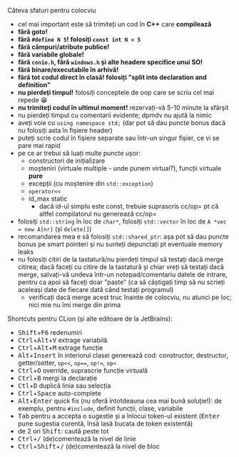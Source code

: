 Câteva sfaturi pentru colocviu
- cel mai important este să trimiteți un cod în **C++** care **compilează**
- **fără goto!**
- **fără `#define N 5`! folosiți `const int N = 5`**
- **fără câmpuri/atribute publice!**
- **fără variabile globale!**
- **fără `conio.h`, fără `windows.h` și alte headere specifice unui SO!**
- **fără binare/executabile în arhivă!**
- **fără tot codul direct în clasă! folosiți "split into declaration and definition"**
- **nu pierdeți timpul!** folosiți conceptele de oop care se scriu cel mai repede 😁
- **nu trimiteți codul în ultimul moment!** rezervați-vă 5-10 minute la sfârșit
- nu pierdeți timpul cu comentarii evidente; dpmdv nu ajută la nimic
- aveți voie cu `using namespace std;` (dar pot să dau puncte bonus dacă nu folosiți asta în fișiere header)
- puteți scrie codul în fișiere separate sau într-un singur fișier, ce vi se pare mai rapid
- pe ce ar trebui să luați multe puncte ușor:
  - constructori de inițializare
  - moșteniri (virtuale multiple - unde punem virtual?), funcții virtuale **pure**
  - excepții (cu moștenire din `std::exception`)
  - `operator<<`
  - id_max static
    - dacă id-ul simplu este const, trebuie suprascris cc/op= pt că altfel compilatorul nu generează cc/op=
- folosiți `std::string` în loc de `char*`, folosiți `std::vector` în loc de `A *vec = new A[nr]` (și `delete[]`)
- recomandarea mea e să folosiți `std::shared_ptr`: așa pot să dau puncte bonus pe smart pointeri și nu sunteți depunctați pt eventuale memory leaks
- nu folosiți citiri de la tastatură/nu pierdeți timpul să testați dacă merge citirea; dacă faceți cu citire de la tastatură și chiar vreți să testați dacă merge, salvați-vă undeva într-un notepad/comentariu datele de intrare, pentru ca apoi să faceți doar "paste"
  (ca să câștigați timp să nu scrieți aceleași date de fiecare dată când testați programul)
  - verificați dacă merge acest truc înainte de colocviu, nu atunci pe loc; nici mie nu îmi merge din prima

Shortcuts pentru CLion (și alte editoare de la JetBrains):
- <kbd>Shift</kbd>+<kbd>F6</kbd> redenumiri
- <kbd>Ctrl</kbd>+<kbd>Alt</kbd>+<kbd>V</kbd> extrage variabilă
- <kbd>Ctrl</kbd>+<kbd>Alt</kbd>+<kbd>M</kbd> extrage funcție
- <kbd>Alt</kbd>+<kbd>Insert</kbd> în interiorul clasei generează cod: constructor, destructor, getter/setter, `op<<`, `op==`, `op!=`, `op<`
- <kbd>Ctrl</kbd>+<kbd>O</kbd> override, suprascrie funcție virtuală
- <kbd>Ctrl</kbd>+<kbd>B</kbd> mergi la declarație
- <kbd>Ctl</kbd>+<kbd>D</kbd> duplică linia sau selecția
- <kbd>Ctrl</kbd>+<kbd>Space</kbd> auto-complete
- <kbd>Alt</kbd>+<kbd>Enter</kbd> quick fix (nu oferă întotdeauna cea mai bună soluție!): de exemplu, pentru `#include`, definit funcții, clase, variabile
- <kbd>Tab</kbd> pentru a accepta o sugestie și a înlocui token-ul existent (<kbd>Enter</kbd> pune sugestia curentă, însă lasă bucata de token existentă)
- de 2 ori <kbd>Shift</kbd>: caută peste tot
- <kbd>Ctrl</kbd>+<kbd>/</kbd> (de)comentează la nivel de linie
- <kbd>Ctrl</kbd>+<kbd>Shift</kbd>+<kbd>/</kbd> (de)comentează la nivel de bloc
